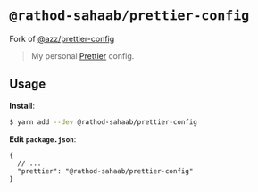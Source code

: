 # `@rathod-sahaab/prettier-config`

Fork of [@azz/prettier-config](https://github.com/azz/prettier-config)

> My personal [Prettier](https://prettier.io) config.

## Usage

**Install**:

```bash
$ yarn add --dev @rathod-sahaab/prettier-config
```

**Edit `package.json`**:

```jsonc
{
  // ...
  "prettier": "@rathod-sahaab/prettier-config"
}
```
